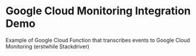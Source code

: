 # Google Cloud Monitoring Integration Demo 

Example of Google Cloud Function that transcribes events to Google Cloud Monitoring (erstwhile Stackdriver)
